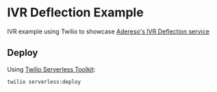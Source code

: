 # IVR Deflection Example

IVR example using Twilio to showcase [Adereso's IVR Deflection service](https://help.adere.so/integraciones/ivr-deflection-to-whats-app)

## Deploy
Using [Twilio Serverless Toolkit](https://www.twilio.com/docs/labs/serverless-toolkit):

	twilio serverless:deploy

